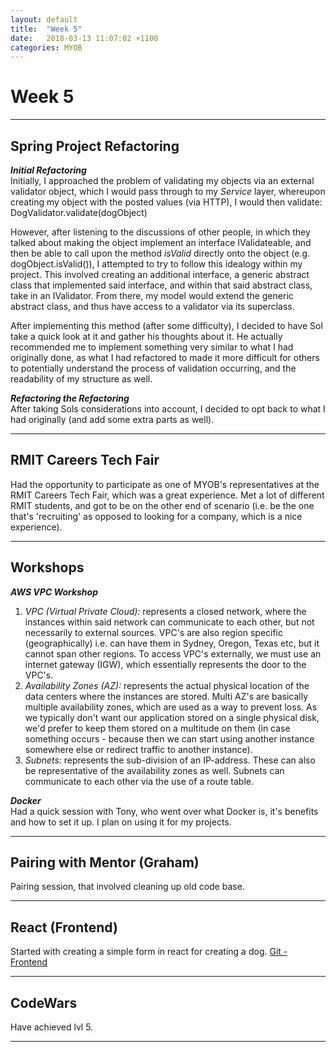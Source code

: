 ```yaml
---
layout: default
title:  "Week 5"
date:   2018-03-13 11:07:02 +1100
categories: MYOB
---
```


# [](#header-1)Week 5

* * *

## [](#header-2)Spring Project Refactoring   

***Initial Refactoring***   
Initially, I approached the problem of validating my objects via an external
validator object, which I would pass through to my _Service_ layer, whereupon creating
my object with the posted values (via HTTP), I would then validate:
DogValidator.validate(dogObject)

However, after listening to the discussions of other people, in which they
talked about making the object implement an interface IValidateable, and
then be able to call upon the method _isValid_ directly onto the object (e.g.
dogObject.isValid()), I attempted to try to follow this idealogy within my project.
This involved creating an additional interface, a generic abstract class that implemented
said interface, and within that said abstract class, take in an IValidator. From there,
my model would extend the generic abstract class, and thus have access to a validator
via its superclass.  

After implementing this method (after some difficulty), I decided to have Sol take a quick
look at it and gather his thoughts about it. He actually recommended me to implement
something very similar to what I had originally done, as what I had refactored to
made it more difficult for others to potentially understand the process of validation occurring,
and the readability of my structure as well.

***Refactoring the Refactoring***   
After taking Sols considerations into account, I decided to opt back to what I had
originally (and add some extra parts as well).

* * *

## [](#header-2)RMIT Careers Tech Fair
Had the opportunity to participate as one of MYOB's representatives at the
RMIT Careers Tech Fair, which was a great experience. Met a lot of different
RMIT students, and got to be on the other end of scenario (i.e. be the
one that's 'recruiting' as opposed to looking for a company, which is a
nice experience).

* * *

## [](#header-2) Workshops  

***AWS VPC Workshop***   
1. _VPC (Virtual Private Cloud):_ represents a closed network, where the instances within
said network can communicate to each other, but not necessarily to external sources. VPC's
are also region specific (geographically) i.e. can have them in Sydney, Oregon, Texas etc, but it
cannot span other regions. To access VPC's externally, we must use an internet gateway (IGW), which
essentially represents the door to the VPC's.    
2. _Availability Zones (AZ):_ represents the actual physical location of the data centers where
the instances are stored. Multi AZ's are basically multiple availability zones, which are used
as a way to prevent loss. As we typically don't want our application stored on a single
physical disk, we'd prefer to keep them stored on a multitude on them (in case something occurs -
because then we can start using another instance somewhere else or redirect traffic to another
instance).    
3. _Subnets:_ represents the sub-division of an IP-address. These can also be representative of the
availability zones as well. Subnets can communicate to each other via the use of a route table.

***Docker***   
Had a quick session with Tony, who went over what Docker is, it's benefits and how to
set it up. I plan on using it for my projects. 

* * *

## [](#header-2) Pairing with Mentor (Graham)
Pairing session, that involved cleaning up old code base.

* * *

## [](#header-2) React (Frontend)
Started with creating a simple form in react for creating a dog.
[Git - Frontend](https://github.com/AkiraJ48/Dog-Rescue-Project-Frontend)

* * *

## [](#header-2) CodeWars
Have achieved lvl 5.

* * *
